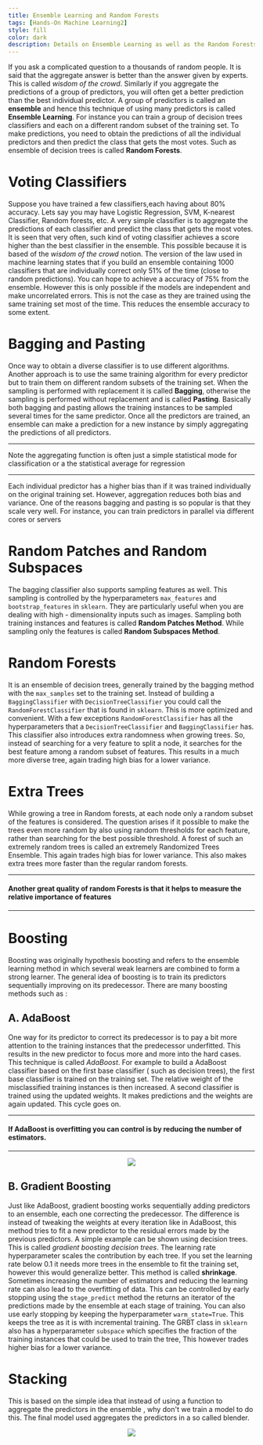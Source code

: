 ```yaml
---
title: Ensemble Learning and Random Forests
tags: [Hands-On Machine Learning2]
style: fill
color: dark
description: Details on Ensemble Learning as well as the Random Forests algorithm
---
```

If you ask a complicated question to a thousands of random people. It is said that the aggregate answer is better than the answer given by experts. This is called *wisdom of the crowd*. Similarly if you aggregate the predictions of a group of predictors, you will often get a better prediction than the best individual predictor. A group of predictors is called an **ensemble** and hence this technique of using many predictors is called **Ensemble Learning**. For instance you can train a group of decision trees classifiers and each on a different random subset of the training set. To make predictions, you need to obtain the predictions of all the individual predictors and then predict the class that gets the most votes. Such as ensemble of decision trees is called **Random Forests**.

# Voting Classifiers
Suppose you have trained a few classifiers,each having about 80% accuracy. Lets say you may have Logistic Regression, SVM, K-nearest Classifier, Random forests, etc. A very simple classifier is to aggregate the predictions of each classifier and predict the class that gets the most votes. It is seen that very often, such kind of voting classifier achieves a score higher than the best classifier in the ensemble. This possible because it is based of the *wisdom of the crowd* notion. The version of the law used in machine learning states that if you build an ensemble containing 1000 classifiers that are individually correct only 51% of the time (close to random predictions). You can hope to achieve a accuracy of 75% from the ensemble. However this is only possible if the models are independent and make uncorrelated errors. This is not the case as they are trained using the same training set most of the time. This reduces the ensemble accuracy to some extent.

# Bagging and Pasting 
Once way to obtain a diverse classifier is to use different algorithms. Another approach is to use the same training algorithm for every predictor but to train them on different random subsets of the training set. When the sampling is performed with replacement it is called **Bagging**, otherwise the sampling is performed without replacement and is called **Pasting**. Basically both bagging and pasting allows the training instances to be sampled several times for the same predictor. Once all the predictors are trained, an ensemble can make a prediction for a new instance by simply aggregating the predictions of all predictors. 

---
Note the aggregating function is often just a simple statistical mode for classification or a the statistical average for regression

---
Each individual predictor has a higher bias than if it was trained individually on the original training set. However, aggregation reduces both bias and variance. One of the reasons bagging and pasting is so popular is that they scale very well. For instance, you can train predictors in parallel via different cores or servers

# Random Patches and Random Subspaces
The bagging classifier also supports sampling features as well. This sampling is controlled by the hyperparameters `max_features` and `bootstrap_features` in `sklearn`. They are particularly useful when you are dealing with high - dimensionality inputs such as images. Sampling both training instances and features is called **Random Patches Method**. While sampling only the features is called **Random Subspaces Method**.

# Random Forests
It is an ensemble of decision trees, generally trained by the bagging method with the `max_samples` set to the training set. Instead of building a `BaggingClassifier` with `DecisionTreeClassifier` you could call the `RandomForestClassifier` that is found in `sklearn`. This is more optimized and convenient. With a few exceptions `RandomForestClassifier` has all the hyperparameters that a `DecisionTreeClassifier` and `BaggingClassifier` has. This classifier also introduces extra randomness when growing trees. So, instead of searching for a very feature to split a node, it searches for the best feature among a random subset of features. This results in a much more diverse tree, again trading high bias for a lower variance. 

# Extra Trees 
While growing a tree in Random forests, at each node only a random subset of the features is considered. The question arises if it possible to make the trees even more random by also using random thresholds for each feature, rather than searching for the best possible threshold. A forest of such an extremely random trees is called an extremely Randomized Trees Ensemble. This again trades high bias for lower variance. This also makes extra trees more faster than the regular random forests.

---
#### Another great quality of random Forests is that it helps to measure the relative importance of features

---

# Boosting 
Boosting was originally hypothesis boosting and refers to the ensemble learning method in which several weak learners are combined to form a strong learner. The general idea of boosting is to train its predictors sequentially improving on its predecessor. There are many boosting methods such as :
## A. AdaBoost
 One way for its predictor to correct its predecessor is to pay a bit more attention to the training instances that the predecessor underfitted. This results in the new predictor to focus more and more into the hard cases. This technique is called *AdaBoost*. For example to build a AdaBoost classifier based on the first base classifier ( such as decision trees), the first base classifier is trained on the training set. The relative weight of the misclassified  training instances is then increased. A second classifier is trained using the updated weights. It makes predictions and the weights are again updated. This cycle goes on.
 
 ---
 #### If AdaBoost is overfitting  you can control is by reducing the number of estimators.
 ---
 <p  align="center">
<img  src=" https://lh4.googleusercontent.com/GLcjrWSUkjadvf0hTV_y7ATgh7l-UQQ12_UYluxQYxxWvSKoP5AJN6cvKS5s-uvO_kR3OVBlgL6Q0MATYoueKF59-eIO718Fz9KsVVcObbO54OhfIEkEYlWrn6vA2rr4qXfn2rbsIkMMnHuWEQ">
</p>

 ## B. Gradient Boosting
 
 Just like AdaBoost, gradient boosting works sequentially adding predictors to an ensemble, each one correcting the predecessor. The difference is instead of tweaking the weights at every iteration like in AdaBoost, this method tries to fit a new predictor to the residual errors made by the previous predictors. A simple example can be shown using decision trees. This is called *gradient boosting decision trees*. The learning rate hyperparameter scales the contribution by each tree. If you set the learning rate below 0.1 it needs more trees in the ensemble to fit the training set, however this would generalize better. This method is called **shrinkage**. 
&nbsp;&nbsp;&nbsp;&nbsp;&nbsp;&nbsp; Sometimes increasing the number of estimators and reducing the learning rate can also lead to the overfitting of data. This can be controlled by early stopping using the `stage_predict` method the returns an iterator of the predictions made by the ensemble at each stage of training. You can also use early stopping by keeping the hyperparameter `warm_state=True`. This keeps the tree as it is with incremental training. 
The GRBT class in `sklearn` also has a hyperparameter `subspace` which specifies the fraction of the training instances that could be used to train the tree, This however trades higher bias for a lower variance.

# Stacking 
 
 This is based on the simple idea that instead of using a function to aggregate the predictors in the ensemble , why don't we train a model to do this. The final model used aggregates the predictors in a so called blender. 
 <p  align="center">
<img  src=" https://miro.medium.com/max/809/0*e-na5r7mF8lVAfPK.png">
</p>

